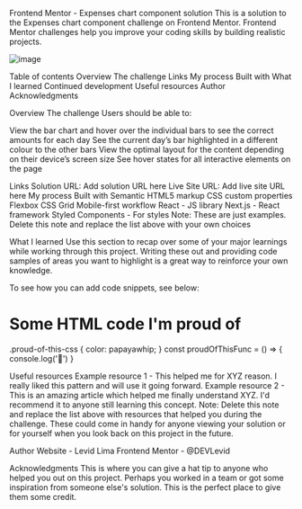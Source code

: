 Frontend Mentor - Expenses chart component solution
This is a solution to the Expenses chart component challenge on Frontend Mentor. Frontend Mentor challenges help you improve your coding skills by building realistic projects.

![image](https://user-images.githubusercontent.com/120687641/231168709-0159f967-92db-4fdc-ba76-76be981f185f.png)


Table of contents
Overview
The challenge
Links
My process
Built with
What I learned
Continued development
Useful resources
Author
Acknowledgments

Overview
The challenge
Users should be able to:

View the bar chart and hover over the individual bars to see the correct amounts for each day
See the current day’s bar highlighted in a different colour to the other bars
View the optimal layout for the content depending on their device’s screen size
See hover states for all interactive elements on the page

Links
Solution URL: Add solution URL here
Live Site URL: Add live site URL here
My process
Built with
Semantic HTML5 markup
CSS custom properties
Flexbox
CSS Grid
Mobile-first workflow
React - JS library
Next.js - React framework
Styled Components - For styles
Note: These are just examples. Delete this note and replace the list above with your own choices

What I learned
Use this section to recap over some of your major learnings while working through this project. Writing these out and providing code samples of areas you want to highlight is a great way to reinforce your own knowledge.

To see how you can add code snippets, see below:

<h1>Some HTML code I'm proud of</h1>
.proud-of-this-css {
  color: papayawhip;
}
const proudOfThisFunc = () => {
  console.log('🎉')
}

Useful resources
Example resource 1 - This helped me for XYZ reason. I really liked this pattern and will use it going forward.
Example resource 2 - This is an amazing article which helped me finally understand XYZ. I'd recommend it to anyone still learning this concept.
Note: Delete this note and replace the list above with resources that helped you during the challenge. These could come in handy for anyone viewing your solution or for yourself when you look back on this project in the future.

Author
Website - Levid Lima
Frontend Mentor - @DEVLevid

Acknowledgments
This is where you can give a hat tip to anyone who helped you out on this project. Perhaps you worked in a team or got some inspiration from someone else's solution. This is the perfect place to give them some credit.
